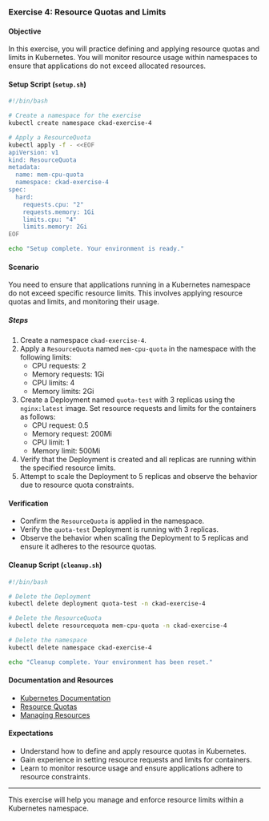 ### Exercise 4: Resource Quotas and Limits

#### Objective
In this exercise, you will practice defining and applying resource quotas and limits in Kubernetes. You will monitor resource usage within namespaces to ensure that applications do not exceed allocated resources.

#### Setup Script (`setup.sh`)

```sh
#!/bin/bash

# Create a namespace for the exercise
kubectl create namespace ckad-exercise-4

# Apply a ResourceQuota
kubectl apply -f - <<EOF
apiVersion: v1
kind: ResourceQuota
metadata:
  name: mem-cpu-quota
  namespace: ckad-exercise-4
spec:
  hard:
    requests.cpu: "2"
    requests.memory: 1Gi
    limits.cpu: "4"
    limits.memory: 2Gi
EOF

echo "Setup complete. Your environment is ready."
```

#### Scenario

You need to ensure that applications running in a Kubernetes namespace do not exceed specific resource limits. This involves applying resource quotas and limits, and monitoring their usage.

##### Steps

1. Create a namespace `ckad-exercise-4`.
2. Apply a `ResourceQuota` named `mem-cpu-quota` in the namespace with the following limits:
   - CPU requests: 2
   - Memory requests: 1Gi
   - CPU limits: 4
   - Memory limits: 2Gi
3. Create a Deployment named `quota-test` with 3 replicas using the `nginx:latest` image. Set resource requests and limits for the containers as follows:
   - CPU request: 0.5
   - Memory request: 200Mi
   - CPU limit: 1
   - Memory limit: 500Mi
4. Verify that the Deployment is created and all replicas are running within the specified resource limits.
5. Attempt to scale the Deployment to 5 replicas and observe the behavior due to resource quota constraints.

#### Verification

- Confirm the `ResourceQuota` is applied in the namespace.
- Verify the `quota-test` Deployment is running with 3 replicas.
- Observe the behavior when scaling the Deployment to 5 replicas and ensure it adheres to the resource quotas.

#### Cleanup Script (`cleanup.sh`)

```sh
#!/bin/bash

# Delete the Deployment
kubectl delete deployment quota-test -n ckad-exercise-4

# Delete the ResourceQuota
kubectl delete resourcequota mem-cpu-quota -n ckad-exercise-4

# Delete the namespace
kubectl delete namespace ckad-exercise-4

echo "Cleanup complete. Your environment has been reset."
```

#### Documentation and Resources

- [Kubernetes Documentation](https://kubernetes.io/docs/home/)
- [Resource Quotas](https://kubernetes.io/docs/concepts/policy/resource-quotas/)
- [Managing Resources](https://kubernetes.io/docs/concepts/configuration/manage-resources-containers/)

#### Expectations

- Understand how to define and apply resource quotas in Kubernetes.
- Gain experience in setting resource requests and limits for containers.
- Learn to monitor resource usage and ensure applications adhere to resource constraints.

---

This exercise will help you manage and enforce resource limits within a Kubernetes namespace. 
